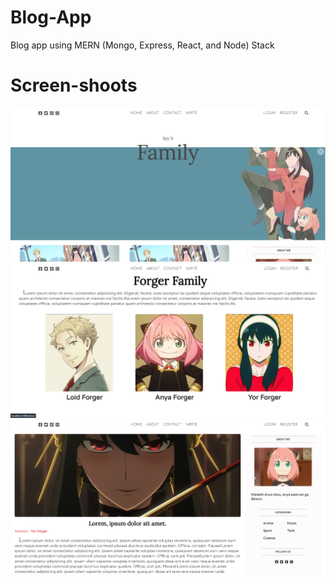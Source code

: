 # Blog-App
Blog app using MERN (Mongo, Express, React, and Node) Stack

# Screen-shoots 

![thumb1](https://raw.githubusercontent.com/boby177/Blog-App/client/public/Screenshot_2.png)
![thumb2](https://raw.githubusercontent.com/boby177/Blog-App/client/public/Screenshot_3.png)
![thumb3](https://raw.githubusercontent.com/boby177/Blog-App/client/public/Screenshot_4.png)
